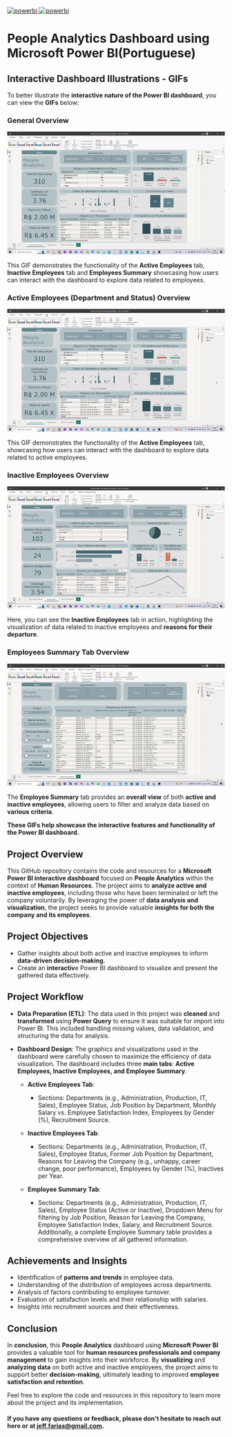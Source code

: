 <a href="https://powerbi.microsoft.com/en-us/" target="_blank" rel="noreferrer"> <img src="https://github.com/microsoft/PowerBI-Icons/blob/main/PNG/Power-BI.png" alt="powerbi" width="50" height="50"/> </a>
<a href="https://powerquery.microsoft.com/en-us/" target="_blank" rel="noreferrer"> <img src="https://www.myonlinetraininghub.com/wp-content/uploads/2016/02/power_query_thumb.png" alt="powerbi" width="50" height="50"/> </a>

# People Analytics Dashboard using Microsoft Power BI(Portuguese) 

## Interactive Dashboard Illustrations - GIFs

To better illustrate the **interactive nature of the Power BI dashboard**, you can view the **GIFs** below:

### General Overview
![Main Tabs Overview](https://github.com/Kanvas33/Power-BI-People-Analytics/blob/main/Main%20Tabs.gif)

This GIF demonstrates the functionality of the **Active Employees** tab, **Inactive Employees** tab and **Employees Summary** showcasing how users can interact with the dashboard to explore data related to employees.

### Active Employees (Department and Status) Overview
![Active Employees (Department and Status) Overview](https://github.com/Kanvas33/Power-BI-People-Analytics/blob/main/Active%20Employees%20-%20Departments%20and%20Status.gif)

This GIF demonstrates the functionality of the **Active Employees** tab, showcasing how users can interact with the dashboard to explore data related to active employees.

### Inactive Employees Overview
![Inactive Employees Overview](https://github.com/Kanvas33/Power-BI-People-Analytics/blob/main/Inactive%20Employees.gif)

Here, you can see the **Inactive Employees** tab in action, highlighting the visualization of data related to inactive employees and **reasons for their departure**.

### Employees Summary Tab Overview
![Employees Summary Tab Overview](https://github.com/Kanvas33/Power-BI-People-Analytics/blob/main/Employees%20Summary.gif)

The **Employee Summary** tab provides an **overall view** of both **active and inactive employees**, allowing users to filter and analyze data based on **various criteria**.

**These GIFs help showcase the interactive features and functionality of the Power BI dashboard.**


## Project Overview

This GitHub repository contains the code and resources for a **Microsoft Power BI interactive dashboard** focused on **People Analytics** within the context of **Human Resources**. The project aims to **analyze active and inactive employees**, including those who have been terminated or left the company voluntarily. By leveraging the power of **data analysis and visualization**, the project seeks to provide valuable **insights for both the company and its employees**.

## Project Objectives

- Gather insights about both active and inactive employees to inform **data-driven decision-making**.
- Create an **interactiv**e Power BI dashboard to visualize and present the gathered data effectively.

## Project Workflow

- **Data Preparation (ETL)**: The data used in this project was **cleaned** and **transformed** using **Power Query** to ensure it was suitable for import into Power BI. This included handling missing values, data validation, and structuring the data for analysis.

- **Dashboard Design**: The graphics and visualizations used in the dashboard were carefully chosen to maximize the efficiency of data visualization. The dashboard includes three **main tabs**: **Active Employees, Inactive Employees, and Employee Summary**.

   - **Active Employees Tab**:
     - Sections: Departments (e.g., Administration, Production, IT, Sales), Employee Status, Job Position by Department, Monthly Salary vs. Employee Satisfaction Index, Employees by Gender (%), Recruitment Source.

   - **Inactive Employees Tab**:
     - Sections: Departments (e.g., Administration, Production, IT, Sales), Employee Status, Former Job Position by Department, Reasons for Leaving the Company (e.g., unhappy, career change, poor performance), Employees by Gender (%), Inactives per Year.

   - **Employee Summary Tab**:
     - Sections: Departments (e.g., Administration, Production, IT, Sales), Employee Status (Active or Inactive), Dropdown Menu for filtering by Job Position, Reason for Leaving the Company, Employee Satisfaction Index, Salary, and Recruitment Source. Additionally, a complete Employee Summary table provides a comprehensive overview of all gathered information.

## Achievements and Insights

- Identification of **patterns and trends** in employee data.
- Understanding of the distribution of employees across departments.
- Analysis of factors contributing to employee turnover.
- Evaluation of satisfaction levels and their relationship with salaries.
- Insights into recruitment sources and their effectiveness.

## Conclusion

In **conclusion**, this **People Analytics** dashboard using **Microsoft Power BI** provides a valuable tool for **human resources professionals and company management** to gain insights into their workforce. By **visualizing** and **analyzing data** on both active and inactive employees, the project aims to support better **decision-making**, ultimately leading to improved **employee satisfaction and retention**.

Feel free to explore the code and resources in this repository to learn more about the project and its implementation. 

#### If you have any questions or feedback, please don't hesitate to reach out here or at jeff.farias@gmail.com.
